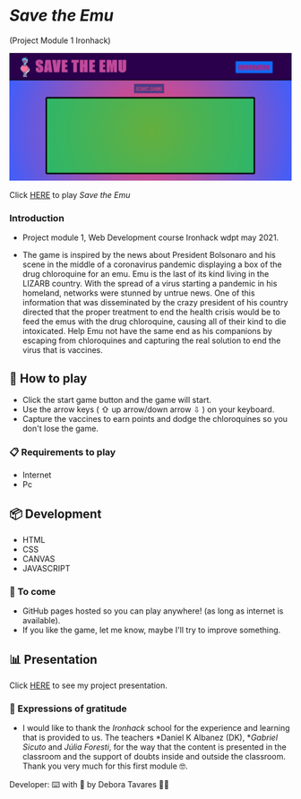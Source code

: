 # *Save the Emu*

(Project Module 1 Ironhack)

 ![Start Screen](./images/screen-game.png)

 Click [HERE](https://deat1995.github.io/project-01-ironhack/) to play *Save the Emu*

### Introduction

* Project module 1, Web Development course Ironhack wdpt may 2021.

* The game is inspired by the news about President Bolsonaro and his scene in the middle of a coronavirus pandemic displaying a box of the drug chloroquine for an emu.
Emu is the last of its kind living in the LIZARB country. With the spread of a virus starting a pandemic in his homeland, networks were stunned by untrue news. One of this information that was disseminated by the crazy president of his country directed that the proper treatment to end the health crisis would be to feed the emus with the drug chloroquine, causing all of their kind to die intoxicated. Help Emu not have the same end as his companions by escaping from chloroquines and capturing the real solution to end the virus that is vaccines.

## 🚀 How to play

* Click the start game button and the game will start.
* Use the arrow keys ( ⇧ up arrow/down arrow ⇩ ) on your keyboard.
* Capture the vaccines to earn points and dodge the chloroquines so you don't lose the game.

### 📋 Requirements to play

* Internet
* Pc

## 📦 Development

* HTML
* CSS
* CANVAS
* JAVASCRIPT 

### 📌 To come

* GitHub pages hosted so you can play anywhere! (as long as internet is available).
* If you like the game, let me know, maybe I'll try to improve something.

## 📊 Presentation

Click [HERE](https://slides.com/deboraaguiartavares/save-the-emu-project-01-ironhack/fullscreen) to see my project presentation.

### 🎁 Expressions of gratitude

* I would like to thank the *Ironhack* school for the experience and learning that is provided to us.
The teachers *Daniel K Albanez (DK), **Gabriel Sicuto* and *Júlia Foresti*, for the way that the content is presented in the classroom and the support of doubts inside and outside the classroom.
Thank you very much for this first module 🤓.

Developer: ⌨️ with 💜 by Debora Tavares 🙋🏾

